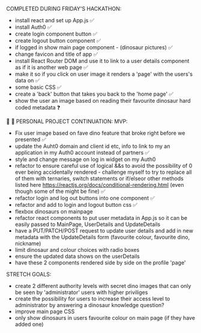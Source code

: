 COMPLETED DURING FRIDAY'S HACKATHON:
- install react and set up App.js ✅
- install Auth0 ✅
- create login component button ✅
- create logout button component ✅
- if logged in show main page component - (dinosaur pictures) ✅
- change favicon and title of app ✅
- install React Router DOM and use it to link to a user details component as if it is another web page ✅
- make it so if you click on user image it renders a 'page' with the users's data on ✅
- some basic CSS ✅
- create a 'back' button that takes you back to the 'home page' ✅
- show the user an image based on reading their favourite dinosaur hard coded metadata ❓

🦕 🦖 PERSONAL PROJECT CONTINUATION:
MVP:
- Fix user image based on fave dino feature that broke right before we presented ✅
- update the Auht0 domain and client id etc, info to link to my an application in my Auth0 account instead of partners ✅
- style and change message on log in widget on my Auth0
- refactor to ensure careful use of logical &&s to avoid the possibility of 0 ever being accidentally rendered - challenge myself to try to replace all of them with ternaries, switch statements or if/elseor other methods listed here https://reactjs.org/docs/conditional-rendering.html (even though some of the might be fine) ✅
- refactor login and log out buttons into one component ✅
- refactor and add to login and logout button css ✅
- flexbox dinosaurs on mainpage
- refactor react components to put user metadata in App.js so it can be easily passed to MainPage, UserDetails and UpdateDetails
- have a PUT/PATCH/POST request to update user details and add in new metadata with the UpdateDetails form (favourite colour, favourite dino, nickname)
- limit dinosaur and colour choices with radio boxes
- ensure the updated data shows on the userDetails
- have these 2 components rendered side by side on the profile 'page'

STRETCH GOALS:
- create 2 different authority levels with secret dino images that can only be seen by 'administrator' users with higher priviliges
- create the possibility for users to increase their access level to administrator by answering a dinosaur knowledge question?
- improve main page CSS
- only show dinosaurs in users favourite colour on main page (if they have added one)